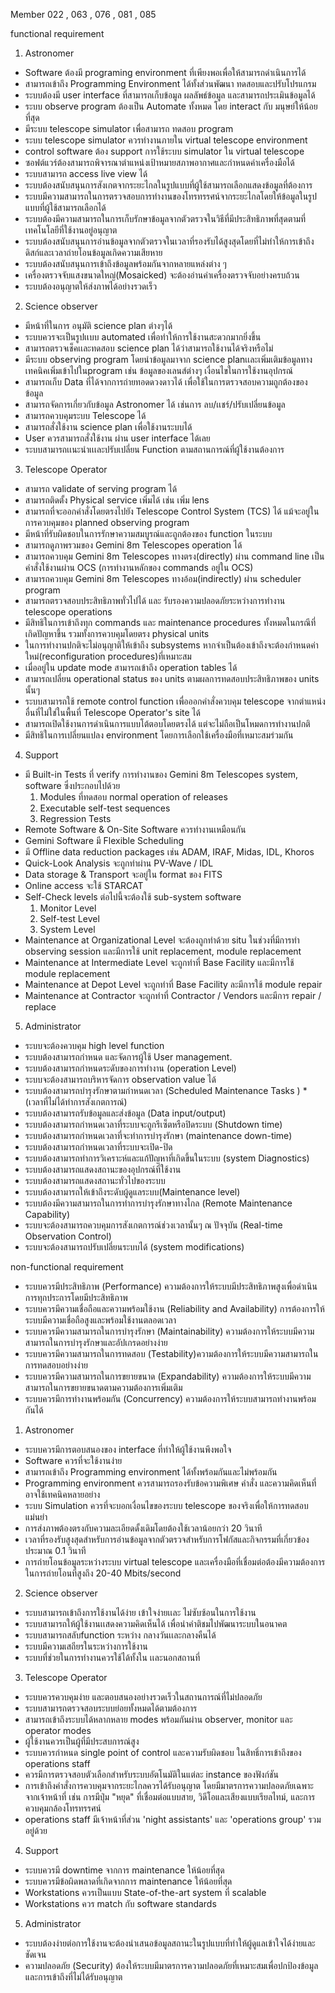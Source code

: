 ﻿Member 022 , 063 , 076 , 081 , 085

functional requirement

1. Astronomer
- Software ต้องมี programing environment ที่เพียงพอเพื่อให้สามารถดำเนินการได้
- สามารถเข้าถึง Programming Environment ได้ทั้งส่วนพัฒนา ทดสอบและปรับโปรแกรม
- ระบบต้องมี user interface ที่สามารถเก็บข้อมูล ผลลัพธ์ข้อมูล และสามารถประเมินข้อมูลได้
- ระบบ observe program ต้องเป็น Automate ทั้งหมด โดย interact กับ มนุษย์ให้น้อยที่สุด
- มีระบบ telescope simulator เพื่อสามารถ ทดสอบ program
- ระบบ telescope simulator ควรทำงานภายใน virtual telescope environment
- control software ต้อง support การใช้ระบบ simulator ใน virtual telescope
- ซอฟต์แวร์ต้องสามารถพิจารณาตําแหน่งเป้าหมายสภาพอากาศและกําหนดค่าเครื่องมือได้
- ระบบสามารถ access live view ได้
- ระบบต้องสนับสนุนการสังเกตจากระยะไกลในรูปแบบที่ผู้ใช้สามารถเลือกแสดงข้อมูลที่ต้องการ
- ระบบมีความสามารถในการตรวจสอบการทำงานของโทรทรรศน์จากระยะไกลโดยให้ข้อมูลในรูปแบบที่ผู้ใช้สามารถเลือกได้
- ระบบต้องมีความสามารถในการเก็บรักษาข้อมูลจากตัวตรวจในวิธีที่มีประสิทธิภาพที่สุดตามที่เทคโนโลยีที่ใช้งานอยู่อนุญาต
- ระบบต้องสนับสนุนการอ่านข้อมูลจากตัวตรวจในเวลาที่รองรับได้สูงสุดโดยที่ไม่ทำให้การเข้าถึงดิสก์และเวลาถ่ายโอนข้อมูลเกิดความเสียหาย
- ระบบต้องสนับสนุนการเข้าถึงข้อมูลพร้อมกันจากหลายแหล่งต่าง ๆ
- เครื่องตรวจจับแสงขนาดใหญ่(Mosaicked) จะต้องอ่านค่าเครื่องตรวจจับอย่างครบถ้วน
- ระบบต้องอนุญาตให้ส่งภาพได้อย่างรวดเร็ว


2. Science observer

- มีหน้าที่ในการ อนุมัติ science plan ต่างๆได้
- ระบบควรจะเป็นรูปเเบบ automated เพื่อทำให้การใช้งานสะดวกมากยิ่งขึ้น
- สามารถตรวจเช็คเเละทดสอบ science plan ได้ว่าสามารถใช้งานได้จริงหรือไม่
- มีระบบ observing program โดยนำข้อมูลมาจาก science planเเละเพิ่มเติมข้อมูลทางเทคนิคเพิ่มเข้าไปในprogram เช่น ข้อมูลของเลนส์ต่างๆ เงื่อนไขในการใช้งานอุปกรณ์
- สามารถเก็บ Data ที่ได้จากการถ่ายทอดดวงดาวได้ เพื่อใช้ในการตรวจสอบความถูกต้องของข้อมูล
- สามารถจัดการเกี่ยวกับข้อมูล Astronomer ได้ เช่นการ ลบ/เเชร์/ปรับเปลี่ยนข้อมูล
- สามารถควบคุมระบบ Telescope ได้
- สามารถสั่งใช้งาน science plan เพื่อใช้งานระบบได้
- User ควรสามารถสั่งใช้งาน ผ่าน user interface ได้เลย
- ระบบสามารถเเนะนำเเเละปรับเปลี่ยน Function ตามสถานการณ์ที่ผู้ใช้งานต้องการ 


3. Telescope Operator
- สามารถ validate of serving program ได้
- สามารถติดตั้ง Physical service เพิ่มได้ เช่น เพิ่ม lens
- สามารถที่จะออกคำสั่งโดยตรงไปยัง Telescope Control System (TCS) ได้ แม้จะอยู่ในการควบคุมของ planned observing program
- มีหน้าที่รับผิดชอบในการรักษาความสมบูรณ์และถูกต้องของ function ในระบบ
- สามารถดูภาพรวมของ Gemini 8m Telescopes operation ได้
- สามารถควบคุม Gemini 8m Telescopes ทางตรง(directly) ผ่าน command line เป็นคำสั่งใช้งานผ่าน OCS (การทำงานหลักของ commands อยู่ใน OCS)
- สามารถควบคุม Gemini 8m Telescopes ทางอ้อม(indirectly) ผ่าน scheduler program
- สามารถตรวจสอบประสิทธิภาพทั่วไปได้ และ รับรองความปลอดภัยระหว่างการทำงาน telescope operations
- มีสิทธิในการเข้าถึงทุก commands และ maintenance procedures ทั้งหมดในกรณีที่เกิดปัญหาขึ้น รวมทั้งการควบคุมโดยตรง physical units
- ในการทำงานปกติจะไม่อนุญาติให้เข้าถึง subsystems หากจำเป็นต้องเข้าถึงจะต้องกำหนดค่าใหม่(reconfiguration procedures)ที่เหมาะสม 
- เมื่ออยู่ใน update mode สามารถเข้าถึง operation tables ได้
- สามารถเปลี่ยน operational status ของ units ตามผลการทดสอบประสิทธิภาพของ units นั้นๆ
- ระบบสามารถใช้ remote control function เพื่อออกคำสั่งควบคุม telescope จากตำแหน่งอื่นที่ไม่ใช่ในพื้นที่ Telescope Operator's site ได้
- สามารถเปิดใช้งานการดำเนินการแบบโต้ตอบโดยตรงได้ แต่จะไม่ถือเป็นโหมดการทำงานปกติ
- มีสิทธิในการเปลี่ยนแปลง environment โดยการเลือกใช้เครื่องมือที่เหมาะสมร่วมกัน


4. Support 
- มี Built-in Tests ที่ verify การทำงานของ Gemini 8m Telescopes system, software ซึ่งประกอบไปด้วย 
  1. Modules ที่ทดสอบ normal operation of releases
  2. Executable self-test sequences 
  3. Regression Tests  
- Remote Software & On-Site Software ควรทำงานเหมือนกัน
- Gemini Software มี Flexible Scheduling 
- มี Offline data reduction packages เช่น ADAM, IRAF, Midas, IDL, Khoros
- Quick-Look Analysis จะถูกทำผ่าน PV-Wave / IDL
- Data storage & Transport จะอยู่ใน format ของ FITS
- Online access จะใช้ STARCAT
- Self-Check levels ต่อไปนี้จะต้องใช้ sub-system software
     1. Monitor Level
     2. Self-test Level
     3. System Level
- Maintenance at Organizational Level จะต้องถูกทำด้วย situ ในช่วงที่มีการทำ observing session และมีการใช้ unit replacement, module replacement
- Maintenance at Intermediate Level จะถูกทำที่ Base Facility และมีการใช้ module replacement
- Maintenance at Depot Level จะถูกทำที่ Base Facility ละมีการใช้ module repair
- Maintenance at Contractor จะถูกทำที่ Contractor / Vendors และมีการ repair / replace


5. Administrator
- ระบบจะต้องควบคุม high level function
- ระบบต้องสามารถกำหนด และจัดการผู้ใช้ User management.                 
- ระบบต้องสามารถกำหนดระดับของการทำงาน (operation Level)
- ระบบจะต้องสามารถบริหารจัดการ observation value ได้
- ระบบต้องสามารถบำรุงรักษาตามกำหนดเวลา (Scheduled Maintenance Tasks ) \* (เวลาที่ไม่ได้ทำการสังเกตการณ์)
- ระบบต้องสามารถรับข้อมูลและส่งข้อมูล (Data input/output)
- ระบบต้องสามารถกำหนดเวลาที่ระบบจะถูกรีเซ็ตหรือปิดระบบ (Shutdown time)
- ระบบต้องสามารถกำหนดเวลาที่จะทำการบำรุงรักษา (maintenance down-time)
- ระบบต้องสามารถกำหนดเวลาที่ระบบจะเปิด-ปิด
- ระบบต้องสามารถทำการวิเคราะห์และแก้ปัญหาที่เกิดขึ้นในระบบ (system Diagnostics)
- ระบบต้องสามารถแสดงสถานะของอุปกรณ์ที่ใช้งาน
- ระบบต้องสามารถแสดงสถานะทั่วไปของระบบ
- ระบบต้องสามารถให้เข้าถึงระดับผู้ดูแลระบบ(Maintenance level)
- ระบบต้องมีความสามารถในการทำการบำรุงรักษาทางไกล (Remote Maintenance Capability)
- ระบบจะต้องสามารถควบคุมการสังเกตการณ์ช่วงเวลานั้นๆ ณ ปัจจุบัน (Real-time Observation Control)
- ระบบจะต้องสามารถปรับเปลี่ยนระบบได้ (system modifications)



non-functional requirement

- ระบบควรมีประสิทธิภาพ (Performance) ความต้องการให้ระบบมีประสิทธิภาพสูงเพื่อดำเนินการทุกประการโดยมีประสิทธิภาพ
- ระบบควรมีความเชื่อถือและความพร้อมใช้งาน (Reliability and Availability) การต้องการให้ระบบมีความเชื่อถือสูงและพร้อมใช้งานตลอดเวลา
- ระบบควรมีความสามารถในการบำรุงรักษา (Maintainability) ความต้องการให้ระบบมีความสามารถในการบำรุงรักษาและอัปเกรดอย่างง่าย
- ระบบควรมีความสามารถในการทดสอบ (Testability)ความต้องการให้ระบบมีความสามารถในการทดสอบอย่างง่าย
- ระบบควรมีความสามารถในการขยายขนาด (Expandability) ความต้องการให้ระบบมีความสามารถในการขยายขนาดตามความต้องการเพิ่มเติม
- ระบบควรมีการทำงานพร้อมกัน (Concurrency) ความต้องการให้ระบบสามารถทำงานพร้อมกันได้

1. Astronomer
- ระบบควรมีการตอบสนองของ interface ที่ทำให้ผู้ใช้งานพึงพอใจ
- Software ควรที่จะใช้งานง่าย
- สามารถเข้าถึง Programming environment ได้ทั้งพร้อมกันและไม่พร้อมกัน
- Programming environment ควรสามารถรองรับข้อความพิเศษ คำสั่ง และความคิดเห็นที่อาจใช้เทคนิคหลายอย่าง
- ระบบ Simulation ควรที่จะบอกเงื่อนไขของระบบ telescope ของจริงเพื่อให้การทดสอบแม่นยำ
- การส่งภาพต้องตรงกับความละเอียดดั้งเดิมโดยต้องใช้เวลาน้อยกว่า 20 วินาที
- เวลาที่รองรับสูงสุดสำหรับการอ่านข้อมูลจากตัวตรวจสำหรับการโฟกัสและกิจกรรมที่เกี่ยวข้องประมาณ 0.1 วินาที
- การถ่ายโอนข้อมูลระหว่างระบบ virtual telescope และเครื่องมือที่เชื่อมต่อต้องมีความต้องการในการถ่ายโอนที่สูงถึง 20-40 Mbits/second


2. Science observer
- ระบบสามารถเข้าถึงการใช้งานได้ง่าย เข้าใจง่ายเเละ ไม่ซับซ้อนในการใช้งาน
- ระบบสามารถให้ผู้ใช้งานเเสดงความคิดเห็นได้ เพื่อนำคำติชมไปพัฒนาระบบในอนาคต
- ระบบสามารถสลับfunction ระหว่าง กลางวันเเละกลางคืนได้
- ระบบมีความเสถียรในระหว่างการใช้งาน
- ระบบที่ช่วยในการทำงานควรใช้ได้ทั้งใน เเละนอกสถานที่
  

3. Telescope Operator
- ระบบควรควบคุมง่าย และตอบสนองอย่างรวดเร็วในสถานการณ์ที่ไม่ปลอดภัย 
- ระบบสามารถตรวจสอบระบบย่อยทั้งหมดได้ตามต้องการ
- สามารถเข้าถึงระบบได้หลากหลาย modes พร้อมกันผ่าน observer, monitor และ operator modes
- ผู้ใช้งานควรเป็นผู้ที่มีประสบการณ์สูง
- ระบบควรกำหนด single point of control และความรับผิดชอบ ในสิทธิ์การเข้าถึงของ operations staff
- ควรมีการตรวจสอบตัวเลือกสำหรับระบบอัตโนมัติในแต่ละ instance ของฟังก์ชัน
- การเข้าถึงคำสั่งการควบคุมจากระยะไกลควรได้รับอนุญาต โดยมีมาตรการความปลอดภัยเฉพาะจากเจ้าหน้าที่ เช่น การมีปุ่ม "หยุด" ที่เชื่อมต่อแบบสาย, วิดีโอและเสียงแบบเรียลไทม์, และการควบคุมกล้องโทรทรรศน์
- operations staff มีเจ้าหน้าที่ส่วน 'night assistants' และ 'operations group' รวมอยู่ด้วย

  
4. Support 
- ระบบควรมี downtime จากการ maintenance ให้น้อยที่สุด
- ระบบควรมีข้อผิดพลาดที่เกิดจากการ maintenance ให้น้อยที่สุด
- Workstations ควรเป็นแบบ State-of-the-art system ที่ scalable 
- Workstations ควร match กับ software standards


5. Administrator
- ระบบต้องง่ายต่อการใช้งานจะต้องนำเสนอข้อมูลสถานะในรูปแบบที่ทำให้ผู้ดูแลเข้าใจได้ง่ายและชัดเจน
- ความปลอดภัย (Security) ต้องให้ระบบมีมาตรการความปลอดภัยที่เหมาะสมเพื่อปกป้องข้อมูลและการเข้าถึงที่ไม่ได้รับอนุญาต


